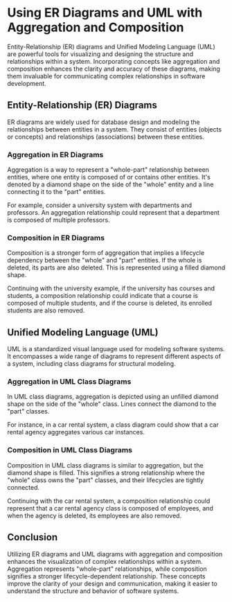# Using ER Diagrams and UML with Aggregation and Composition

Entity-Relationship (ER) diagrams and Unified Modeling Language (UML) are powerful tools for visualizing and designing the structure and relationships within a system. Incorporating concepts like aggregation and composition enhances the clarity and accuracy of these diagrams, making them invaluable for communicating complex relationships in software development.

## Entity-Relationship (ER) Diagrams

ER diagrams are widely used for database design and modeling the relationships between entities in a system. They consist of entities (objects or concepts) and relationships (associations) between these entities.

### Aggregation in ER Diagrams

Aggregation is a way to represent a "whole-part" relationship between entities, where one entity is composed of or contains other entities. It's denoted by a diamond shape on the side of the "whole" entity and a line connecting it to the "part" entities.

For example, consider a university system with departments and professors. An aggregation relationship could represent that a department is composed of multiple professors.

### Composition in ER Diagrams

Composition is a stronger form of aggregation that implies a lifecycle dependency between the "whole" and "part" entities. If the whole is deleted, its parts are also deleted. This is represented using a filled diamond shape.

Continuing with the university example, if the university has courses and students, a composition relationship could indicate that a course is composed of multiple students, and if the course is deleted, its enrolled students are also removed.

## Unified Modeling Language (UML)

UML is a standardized visual language used for modeling software systems. It encompasses a wide range of diagrams to represent different aspects of a system, including class diagrams for structural modeling.

### Aggregation in UML Class Diagrams

In UML class diagrams, aggregation is depicted using an unfilled diamond shape on the side of the "whole" class. Lines connect the diamond to the "part" classes.

For instance, in a car rental system, a class diagram could show that a car rental agency aggregates various car instances.

### Composition in UML Class Diagrams

Composition in UML class diagrams is similar to aggregation, but the diamond shape is filled. This signifies a strong relationship where the "whole" class owns the "part" classes, and their lifecycles are tightly connected.

Continuing with the car rental system, a composition relationship could represent that a car rental agency class is composed of employees, and when the agency is deleted, its employees are also removed.

## Conclusion

Utilizing ER diagrams and UML diagrams with aggregation and composition enhances the visualization of complex relationships within a system. Aggregation represents "whole-part" relationships, while composition signifies a stronger lifecycle-dependent relationship. These concepts improve the clarity of your design and communication, making it easier to understand the structure and behavior of software systems.